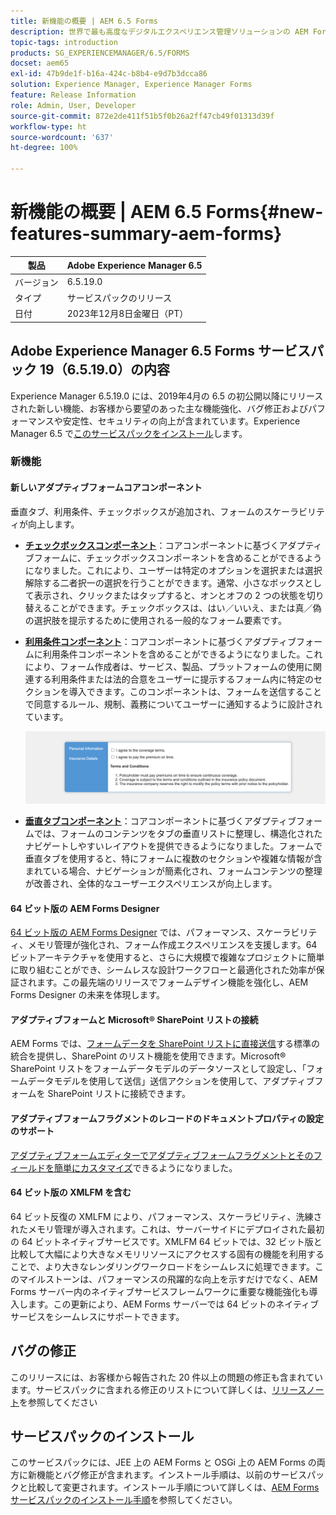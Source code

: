```yaml
---
title: 新機能の概要 | AEM 6.5 Forms
description: 世界で最も高度なデジタルエクスペリエンス管理ソリューションの AEM Forms とドキュメントに対する最新の機能と改善点です。
topic-tags: introduction
products: SG_EXPERIENCEMANAGER/6.5/FORMS
docset: aem65
exl-id: 47b9de1f-b16a-424c-b8b4-e9d7b3dcca86
solution: Experience Manager, Experience Manager Forms
feature: Release Information
role: Admin, User, Developer
source-git-commit: 872e2de411f51b5f0b26a2ff47cb49f01313d39f
workflow-type: ht
source-wordcount: '637'
ht-degree: 100%

---
```


# 新機能の概要 | AEM 6.5 Forms{#new-features-summary-aem-forms}

| 製品 | Adobe Experience Manager 6.5 |
| -------- | ---------------------------- |
| バージョン | 6.5.19.0 |
| タイプ | サービスパックのリリース |
| 日付 | 2023年12月8日金曜日（PT） |

## Adobe Experience Manager 6.5 Forms サービスパック 19（6.5.19.0）の内容

Experience Manager 6.5.19.0 には、2019年4月の 6.5 の初公開以降にリリースされた新しい機能、お客様から要望のあった主な機能強化、バグ修正およびパフォーマンスや安定性、セキュリティの向上が含まれています。Experience Manager 6.5 で[このサービスパックをインストール](https://experienceleague.adobe.com/docs/experience-manager-65/release-notes/aem-forms-current-service-pack-installation-instructions.html?lang=ja)します。

### 新機能

#### 新しいアダプティブフォームコアコンポーネント

垂直タブ、利用条件、チェックボックスが追加され、フォームのスケーラビリティが向上します。

* **[チェックボックスコンポーネント](https://experienceleague.adobe.com/docs/experience-manager-core-components/using/adaptive-forms/adaptive-forms-components/checkbox.html?lang=ja)**：コアコンポーネントに基づくアダプティブフォームに、チェックボックスコンポーネントを含めることができるようになりました。これにより、ユーザーは特定のオプションを選択または選択解除する二者択一の選択を行うことができます。通常、小さなボックスとして表示され、クリックまたはタップすると、オンとオフの 2 つの状態を切り替えることができます。チェックボックスは、はい／いいえ、または真／偽の選択肢を提示するために使用される一般的なフォーム要素です。

* **[利用条件コンポーネント](https://experienceleague.adobe.com/docs/experience-manager-core-components/using/adaptive-forms/adaptive-forms-components/terms-and-conditions.html?lang=ja)**：コアコンポーネントに基づくアダプティブフォームに利用条件コンポーネントを含めることができるようになりました。これにより、フォーム作成者は、サービス、製品、プラットフォームの使用に関連する利用条件または法的合意をユーザーに提示するフォーム内に特定のセクションを導入できます。このコンポーネントは、フォームを送信することで同意するルール、規制、義務についてユーザーに通知するように設計されています。

  ![垂直タブ、利用条件およびチェックボックスコンポーネント](/help/forms/using/assets/forms-components.png)

* **[垂直タブコンポーネント](https://experienceleague.adobe.com/docs/experience-manager-core-components/using/adaptive-forms/adaptive-forms-components/vertical-tabs.html?lang=ja)**：コアコンポーネントに基づくアダプティブフォームでは、フォームのコンテンツをタブの垂直リストに整理し、構造化されたナビゲートしやすいレイアウトを提供できるようになりました。フォームで垂直タブを使用すると、特にフォームに複数のセクションや複雑な情報が含まれている場合、ナビゲーションが簡素化され、フォームコンテンツの整理が改善され、全体的なユーザーエクスペリエンスが向上します。

#### 64 ビット版の AEM Forms Designer

[64 ビット版の AEM Forms Designer](/help/forms/using/installing-configuring-designer.md) では、パフォーマンス、スケーラビリティ、メモリ管理が強化され、フォーム作成エクスペリエンスを支援します。64 ビットアーキテクチャを使用すると、さらに大規模で複雑なプロジェクトに簡単に取り組むことができ、シームレスな設計ワークフローと最適化された効率が保証されます。この最先端のリリースでフォームデザイン機能を強化し、AEM Forms Designer の未来を体現します。

#### アダプティブフォームと Microsoft® SharePoint リストの接続

AEM Forms では、[フォームデータを SharePoint リストに直接送信](/help/forms/using/configuring-submit-actions.md#submit-to-microsoft&reg;-sharepoint-list)する標準の統合を提供し、SharePoint のリスト機能を使用できます。Microsoft® SharePoint リストをフォームデータモデルのデータソースとして設定し、「フォームデータモデルを使用して送信」送信アクションを使用して、アダプティブフォームを SharePoint リストに接続できます。

#### アダプティブフォームフラグメントのレコードのドキュメントプロパティの設定のサポート

[アダプティブフォームエディターでアダプティブフォームフラグメントとそのフィールドを簡単にカスタマイズ](/help/forms/using/generate-document-of-record-for-non-xfa-based-adaptive-forms.md)できるようになりました。

#### 64 ビット版の XMLFM を含む

64 ビット反復の XMLFM により、パフォーマンス、スケーラビリティ、洗練されたメモリ管理が導入されます。これは、サーバーサイドにデプロイされた最初の 64 ビットネイティブサービスです。XMLFM 64 ビットでは、32 ビット版と比較して大幅により大きなメモリリソースにアクセスする固有の機能を利用することで、より大きなレンダリングワークロードをシームレスに処理できます。このマイルストーンは、パフォーマンスの飛躍的な向上を示すだけでなく、AEM Forms サーバー内のネイティブサービスフレームワークに重要な機能強化も導入します。この更新により、AEM Forms サーバーでは 64 ビットのネイティブサービスをシームレスにサポートできます。



## バグの修正

このリリースには、お客様から報告された 20 件以上の問題の修正も含まれています。サービスパックに含まれる修正のリストについて詳しくは、[リリースノート](https://experienceleague.adobe.com/docs/experience-manager-65/release-notes/release-notes.html?lang=ja#forms-6519)を参照してください


## サービスパックのインストール

このサービスパックには、JEE 上の AEM Forms と OSGi 上の AEM Forms の両方に新機能とバグ修正が含まれます。インストール手順は、以前のサービスパックと比較して変更されます。インストール手順について詳しくは、[AEM Forms サービスパックのインストール手順](https://experienceleague.adobe.com/docs/experience-manager-65/release-notes/aem-forms-current-service-pack-installation-instructions.html?lang=ja)を参照してください。






<!-- 
## Transaction Reports {#transaction-reports}



Transaction reports lets you capture and track the number of submitted forms, processed documents, and rendered documents. The objective behind tracking these transactions is to make an informed decision about the product usage and rebalancing investments in hardware and software. Some examples of transactions include:

* Submission of an Adaptive Form, an HTML5 Form, or a Form Set
* Rendition of a print or a web version of an interactive communication
* Conversion of a document from one file format to another

For information about configuring and using transaction reports, see [Transaction Reports Overview](../../forms/using/transaction-reports-overview.md).

![A sample transaction report](assets/surface_transaction_reporting.png)

## Interactive Communications {#interactive-communications}

**Define data display patterns**

Interactive Communication authors can now define [data display patterns](create-interactive-communication.md#datadisplaypatterns) for fields, variables, and form data model elements. For example, date, currency, or phone formats.

**Use new types of charts**

You can now add [Quadrant charts and charts with multiple series](../../forms/using/chart-component-interactive-communications.md) to Interactive Communications.

**Sort columns in a table**

You can now [sort columns of a table](../../forms/using/create-interactive-communication.md#sortcolumns) in the Interactive Communication. You can bind and sort table columns with static text or data model objects.

**Use new components in a web channel**

You can now add Button and Separator components to the web channel. For more information, see [Add Button component to the web channel](../../forms/using/create-interactive-communication.md#add-button-component-to-the-web-channel) and [Separator component in web channel](../../forms/using/create-interactive-communication.md#separatorcomponent).

**Layout mode to resize components**

You can now switch to [Layout mode](../../forms/using/resize-using-layout-mode.md) to resize components in the Web channel using a WYSIWYG interface.

**Usability improvements**

Interactive Communication authors can now utilize various easy-to-use operations while creating correspondences. The list of operations includes:

* [Perform undo-redo actions in print and web channels](../../forms/using/create-interactive-communication.md#undoredoactions)
* [Add variables in a document fragment using @ symbol](../../forms/using/texts-interactive-communications.md#searchvariables)
* [Add data model elements in a document fragment using @ symbol](../../forms/using/texts-interactive-communications.md#searchdatamodelproperties)
* [Delete or add a web channel to an existing Interactive Communication](../../forms/using/create-interactive-communication.md#edit-interactive-communication-properties)
* [Bind data source elements with fields and variables using drag-and-drop actions](../../forms/using/create-interactive-communication.md#binddatasourceelements)
* [Highlight unbound fields and variables while authoring Interactive Communication](../../forms/using/create-interactive-communication.md#distinguishunboundfields)
* [Perform additional actions such as copy, group, or more on inherited components in a web channel](../../forms/using/create-interactive-communication.md#componenttoolbar)

**Improvements in sync process**

There are several improvements in the Web channel layout auto-generated using the Print channel.

![Interactive Communications Charts](assets/interactive-communication-charts.png)

## Adaptive Forms {#adaptive-forms}

### Use Adobe Sign's cloud-based digital signatures in Adaptive Forms {#use-adobe-sign-s-cloud-based-digital-signatures-in-adaptive-forms}

[Cloud-based digital signatures](https://helpx.adobe.com/sign/kb/digital-certificate-providers.html) or remote signatures are a new generation of digital signatures that work across desktop, mobile, and the web — and meet the highest levels of compliance and assurance for signer authentication. You can now [sign an Adaptive Form](../../forms/using/working-with-adobe-sign.md) with Cloud-based digital signatures.

#### Embed an Adaptive Form or Interactive Communication in AEM Sites Single Page Applications {#embed-an-adaptive-form-or-interactive-communcation-in-aem-sites-single-page-applications}

AEM Forms lets you [seamlessly embed an Adaptive Form](../../forms/using/embed-adaptive-form-aem-sites-spa.md) or Interactive Communication in an AEM Sites single page application (SPA). The embedded Adaptive Form and Interactive Communication is fully functional and users can fill and submit the form without leaving the page. It helps user remain in context of other elements on the web page and simultaneously interact with the adaptive form or Interactive Communication.

#### Sort columns of Adaptive Form tables {#sort-columns-of-adaptive-form-tables}

You can [sort any column of an Adaptive Form table](../../forms/using/adaptive-forms-tables.md#sortcolumnstable) in an ascending or descending order. You can apply sorting to table columns with static text, data model object properties, or a combination of static text and data model object properties.

#### Restrict the availability of Adaptive Forms templates to specific paths {#restrict-the-availability-of-adaptive-forms-templates-to-specific-paths}

Adaptive forms has added support for the cq:allowedPaths property. The property [restricts availability of Adaptive Forms templates to specific paths](creating-adaptive-form.md#adaptive-form-templates).

#### Add check boxes to the Adaptive Form dynamically {#add-check-boxes-to-the-adaptive-form-dynamically}

You can now define rules to [add checkboxes to the Adaptive Form dynamically](../../forms/using/rule-editor.md#setpropertyrule) based on custom function, a form object, or an object property.

## AEM Workflows {#aem-workflows}

### Use variables in AEM Workflows {#use-variables-in-aem-workflows}

Variables enable workflow steps to hold and pass metadata across workflow steps at runtime. You can create different types of variables for storing different types of data. For example, integers, strings, documents, or form data model instances. Typically, you use a variable or a collection of variables when you need to make a decision based on the value that it holds or to store information that you need later in a process.

Variables are an extension of [MetaDataMap](https://helpx.adobe.com/experience-manager/6-5/sites/developing/using/reference-materials/javadoc/com/adobe/granite/workflow/metadata/MetaDataMap.html) interface available in the previous version. It helps save time spent in developing custom ECMAScript code used to retrieve and update metadata values. You continue using MetaDataMap interface and ECMAScript code to manipulate metadata. Some benefits of using variables over MetaDataMap and ECMAScript are:

* Dynamically store, update, and use values stored in a variable across the workflow without relying on custom code
* Retrieve and update values directly to a form data model and data file (XML/JSON ) of a submitted form
* Store complete documents in a variable to perform document processing

The Go To step, OR Split step, and all AEM Forms workflow steps support variables. You can use MetaDataMap interface to access variables in workflow steps that do not have a native support for variables. For more information, see [Variables in AEM Workflows](../../forms/using/variable-in-aem-workflows.md).

![Setting a variable for in a workflow](assets/variable.png)

#### Use a workflow with different Adaptive Forms  {#use-a-workflow-with-different-adaptive-forms}

You can [specify an Adaptive Form for the assign task](../../forms/using/aem-forms-workflow-step-reference.md#assign-task-step) and document of record step of form-centric workflows on the runtime. It allows a workflow to work with different Adaptive Forms. You can decide the method to select an Adaptive Form while designing the workflow. The Adaptive Form can be located at an absolute path, submitted as payload to the workflow, or available at a path calculated using a variable.

#### Use enhanced logging capabilities of forms-centric workflow steps {#use-enhanced-logging-capabilities-of-forms-centric-workflow-steps}

Logging capabilities of forms-centric workflow steps are standardized. Now, all form-centric workflow steps produce similarly standardized logs. It helps improve debugging speed.

## Data Integration {#data-integration}

You can now:

* [Validate input data](../../forms/using/work-with-form-data-model.md#automated-validation-of-input-data) based on a list of constraints. It helps ensure that only valid data is submitted to data source.
* [Override default endpoint](../../forms/using/configure-data-sources.md#configure-soap-web-services) defined in a WSDL (Web Services Description Language) file.

* [Override default](../../forms/using/configure-data-sources.md#configure-restful-web-services) [scheme, host, and base path](../../forms/using/configure-data-sources.md#configure-restful-web-services) defined in Swagger definition file.

## Platform and Security updates {#platform-and-security-updates}

### Major platform updates {#major-platform-updates}

AEM Forms can be set up using any combination of supported operating systems, application servers, databases, database drivers, JDK, LDAP servers, and email servers. The following are the major changes in [supported platforms](../../forms/using/aem-forms-jee-supported-platforms.md):

<table>
 <tbody>
  <tr>
   <td>Component</td>
   <td>Support Removed</td>
  </tr>
  <tr>
   <td>Operating systems</td>
   <td>
    <ul>
     <li>Microsoft Windows Server 2012 R2</li>
     <li>IBM AIX*</li>
     <li>Sun Solaris*</li>
    </ul> </td>
  </tr>
  <tr>
   <td>Application servers<br /> </td>
   <td>
    <ul>
    <li>WebSphere Liberty profile</li>
    <li>Oracle WebLogic</li>
    </ul> </td>
  </tr>
  <tr>
   <td>Databases</td>
   <td>
    <ul>
     <li>IBM DB2 <br /> </li>
     <li>Oracle RAC</li>
    </ul> </td>
  </tr>
  <tr>
   <td>LDAP servers</td>
   <td>
    <ul>
     <li>Microsoft Active Directory 2012</li>
     <li>Novell eDirectory 8.8.7 </li>
     <li>IBM Lotus Domino 8.5.0 </li>
    </ul> </td>
  </tr>
  <tr>
   <td>Email servers</td>
   <td>
    <ul>
     <li>IBM Lotus Domino 8.5.0 </li>
    </ul> </td>
  </tr>
  <tr>
   <td>Connectors</td>
   <td>
    <ul>
     <li>Connector for Microsoft Sharepoint 2013</li>
     <li>Connector for EMC Documentum 7.0</li>
    </ul> </td>
  </tr>
  <tr>
   <td>AEM Forms app<br /> </td>
   <td>
    <ul>
     <li>Windows 8.1 support</li>
    </ul> </td>
  </tr>
  <tr>
   <td>Java </td>
   <td>
    <ul>
     <li>Java 11</li>
    </ul> </td>
  </tr>
 </tbody>
</table>

&#42; Contact Adobe Support for information on migrating to a different platform

#### New HTML5-based UIs {#new-html-based-uis}

In line with planned EOL of Adobe Flash Player and overall direction of migrating Flash-based content to open standards, AEM 6.5 Forms has replaced Flash-based UI of Health Monitor, Process Management, Reader Extension, and Category Management UI of AEM Forms on JEE Administration Console with HTML5-based UI.

#### Security improvements {#security-improvements}

* AEM 6.5 Forms on JEE administration console UI is now based on Apache Struts 2.5.
* AEM 6.5 Forms now uses jQuery to 3.2.1 and jQuery UI 1.12.1. See, [upgrade documentation](/help/forms/using/introduction-aem-forms.md) for the impact of the change.

#### Accessibility improvements {#accessibility-improvements}

AEM 6.5 Forms has improved accessibility of AEM Forms Workspace. 
!-->

